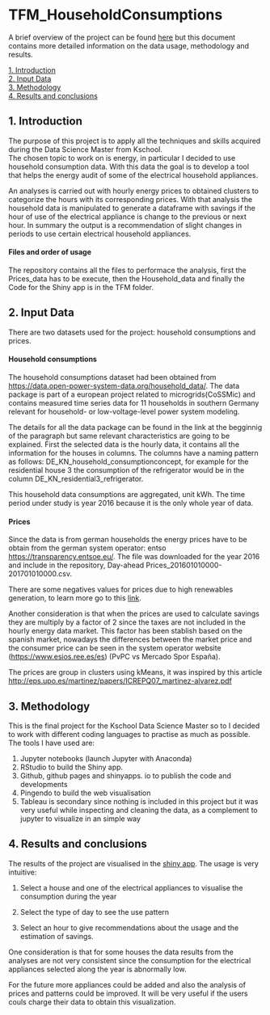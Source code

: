 # TFM_HouseholdConsumptions
A brief overview of the project can be found [here](https://aroagm.github.io/) but this document contains more detailed information on the data usage, methodology and results.

[1. Introduction](#1._Introduction) <br>
[2. Input Data](#2._Input_Data) <br>
[3. Methodology](#3._Methodology) <br>
[4. Results and conclusions](#4._Results_and_conclusions)

## 1. Introduction
The purpose of this project is to apply all the techniques and skills acquired during the Data Science Master from Kschool.  
The chosen topic to work on is energy, in particular I decided to use household consumption data. With this data the goal is to develop a tool that helps the energy audit of some of the electrical household appliances.

An analyses is carried out with hourly energy prices to obtained clusters to categorize the hours with its corresponding prices. With that analysis the household data is manipulated to generate a dataframe with savings if the hour of use of the electrical appliance is change to the previous or next hour. In summary the output is a recommendation of slight changes in periods to use certain electrical household appliances.

#### Files and order of usage
The repository contains all the files to performace the analysis, first the Prices_data has to be execute, then the Household_data and finally the Code for the Shiny app is in the TFM folder.


## 2. Input Data

There are two datasets used for the project: household consumptions and  prices. 

#### Household consumptions

The household consumptions dataset had been obtained from https://data.open-power-system-data.org/household_data/. The data package is part of a european project related to microgrids(CoSSMic) and contains measured time series data for 11 households in southern Germany relevant for household- or low-voltage-level power system modeling. 

The details for all the data package can be found in the link at the begginnig of the paragraph but same relevant characteristics are going to be explained. First the selected data is the hourly data, it contains all the information for the houses in columns. The columns have a naming pattern as follows: DE_KN_household_consumptionconcept, for example for the residential house 3 the consumption of the refrigerator would be in the column DE_KN_residential3_refrigerator. 

This household data consumptions are aggregated, unit kWh. The time period under study is year 2016 because it is the only whole year of data. 

#### Prices

Since the data is from german households the energy prices have to be obtain from the german system operator: entso https://transparency.entsoe.eu/. The file was downloaded for the year 2016 and include in the repository, Day-ahead Prices_201601010000-201701010000.csv. 

There are some negatives values for prices due to high renewables generation, to learn more go to this [link](https://www.cleanenergywire.org/factsheets/why-power-prices-turn-negative).

Another consideration is that when the prices are used to calculate savings they are multiply by a factor of 2 since the taxes are not included in the hourly energy data market. This factor has been stablish based on the spanish market, nowadays the differences between the market price and the consumer price can be seen in the system operator website (https://www.esios.ree.es/es) (PvPC vs Mercado Spor España).

The prices are group in clusters using kMeans, it was inspired by this article http://eps.upo.es/martinez/papers/ICREPQ07_martinez-alvarez.pdf

## 3. Methodology
This is the final project for the Kschool Data Science Master so to I decided to work with different coding languages to practise as much as possible. The tools I have used are:

1. Jupyter notebooks (launch Jupyter with Anaconda)
2. RStudio to build the Shiny app.
3. Github, github pages and shinyapps. io to publish the code and developments
4. Pingendo to build the web visualisation
5. Tableau is secondary since nothing is included in this project but it was very useful while inspecting and cleaning the data, as a complement to jupyter to visualize in an simple way 



## 4. Results and conclusions
The results of the project are visualised in the [shiny app](https://aroagm.shinyapps.io/Household_consum/). The usage is very intuitive:

 1. Select a house and one of the electrical appliances to visualise the consumption during the year 
 
 2. Select the type of day to see the use pattern

 3. Select an hour to give recommendations about the usage and the estimation of savings.

One consideration is that for some houses the data results from the analyses are not very consistent since the consumption for the electrical appliances selected along the year is abnormally low.

For the future more appliances could be added and also the analysis of prices and patterns could be improved. It will be very useful if the users couls charge their data to obtain this visualization. 
